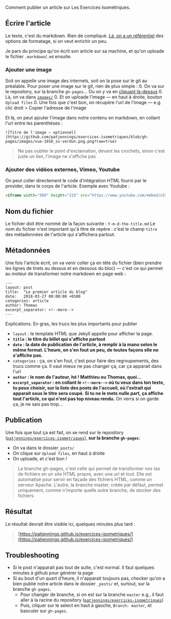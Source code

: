 Comment publier un article sur Les Exercices Isométriques.
## Écrire l'article

Le texte, c'est du markdown. Rien de compliqué. [Là, on a un référentiel](https://guides.github.com/features/mastering-markdown/) des options de formatage, si on veut enrichir un peu.

Je pars du principe qu'on écrit son article sur sa machine, et qu'on uploade le fichier `.markdown`/`.md` ensuite.

### Ajouter une image
Soit on appelle une image des internets, soit on la pose sur le git au préalable.
Pour poser une image sur le git, rien de plus simple :
0. On va sur le repository, sur la branche `gh-pages`… Ou on y va en [cliquant là-dessus](https://github.com/patjennings/exercices-isometriques/tree/gh-pages)
0. Là, on va dans [`images/`](https://github.com/patjennings/exercices-isometriques/tree/gh-pages/images)
0. Et on uploade l'image ― en haut à droite, bouton `Upload files`
0. Une fois que c'est bon, on récupère l'url de l'image ― e.g. clic droit > Copier l'adresse de l'image

Et là, on peut ajouter l'image dans notre contenu en markdown, en collant l'url entre les parenthèses :
```
![Titre de l'image ― optionnel](https://github.com/patjennings/exercices-isometriques/blob/gh-pages/images/vue-1916_sv-verdun.png.png?raw=true)
```
> Ne pas oublier le point d'exclamation, devant les crochets, sinon c'est juste un lien, l'image ne s'affiche pas

### Ajouter des vidéos externes, Vimeo, Youtube

On peut coller directement le code d'intégration HTML fourni par le provider, dans le corps de l'article. Exemple avec Youtube :
```html
<iframe width="560" height="315" src="https://www.youtube.com/embed/x537Cqg5nEI" frameborder="0" allow="autoplay; encrypted-media" allowfullscreen></iframe>
```

## Nom du fichier

Le fichier doit être nommé de la façon suivante : `Y-m-d-the-title.md`
Le nom du fichier n'est important qu'à titre de repère : c'est le champ `titre` des métadonnées de l'article qui s'affichera partout.

## Métadonnées

Une fois l'article écrit, on va venir coller ça en tête du fichier (bien prendre les lignes de tirets au dessus et en dessous du bloc) ― c'est ce qui permet au moteur de transformer notre markdown en page web :
```
---
layout: post
title:  "Le premier article du blog"
date:   2018-03-27 00:00:00 +0100
categories: article
author: Thomas
excerpt_separator: <!--more-->
---
```

Explications. En gras, les trucs les plus importants pour publier
- `layout` : le template HTML que Jekyll appelle pour afficher la page.
- **`title` : le titre du billet qui s'affiche partout**
- **`date` : la date de publication de l'article, à remplir à la mano selon le même format. L'heure, on s'en fout un peu, de toutes façons elle ne s'affiche pas.**
- `categories` : ça, on s'en fout, c'est pour faire des regroupements, des trucs comme ça. Il vaut mieux ne pas changer ça, car ça apparait dans l'url
- **`author` : le nom de l'auteur, hé ! Matthieu ou Thomas, quoi…**
- **`excerpt_separator` : en collant le `<!--more-->` où tu veux dans ton texte, tu peux choisir, sur la liste des posts de l'accueil, où l'extrait qui apparait sous le titre sera coupé. Si tu ne le mets nulle part, ça affiche tout l'article, ce qui n'est pas top niveau rendu.** On verra si on garde ça, je ne sais pas trop…

## Publication

Une fois que tout ça est fait, on se rend sur le repository ([`patjennings/exercices-isometriques`](https://github.com/patjennings/exercices-isometriques/tree/gh-pages)), **sur la branche `gh-pages`**:
- On va dans le dossier`_posts/`
- On clique sur `Upload files`, en haut à droite
- On uploade, et c'est bon !

> La branche gh-pages, c'est celle qui permet de transformer nos tas de fichiers en un site HTML propre, avec une url et tout. Elle est automatisé pour servir en façade des fichiers HTML, comme un serveur Apache. L'autre, la branche master, créée par défaut, permet uniquement, comme n'importe quelle autre branche, de stocker des fichiers

## Résultat

Le résultat devrait être visible ici, quelques minutes plus tard :
> [https://patjennings.github.io/exercices-isometriques/](https://patjennings.github.io/exercices-isometriques/)

## Troubleshooting

- Si le post n'apparait pas tout de suite, c'est normal. Il faut quelques minutes à github pour générer la page
- Si au bout d'un quart d'heure, il n'apparait toujours pas, checker qu'on a bien publié notre article dans le dossier `_posts/` et, surtout, sur la branche `gh-pages`.
  - Pour changer de branche, si on est sur la branche `master` e.g., il faut aller à la racine du repository ([`patjennings/exercices-isometriques`](https://github.com/patjennings/exercices-isometriques/))
  - Puis, cliquer sur le select en haut à gauche, `Branch: master`, et basculer sur `gh-pages`.
